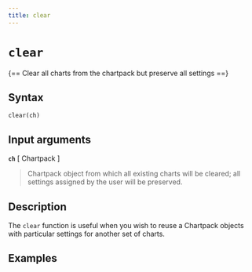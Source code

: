 ```yaml
---
title: clear
---
```


# `clear`

{== Clear all charts from the chartpack but preserve all settings ==}


## Syntax

    clear(ch)


## Input arguments

__`ch`__ [ Chartpack ]
>
> Chartpack object from which all existing charts will be cleared; all
> settings assigned by the user will be preserved.
>


## Description

The `clear` function is useful when you wish to reuse a Chartpack objects
with particular settings for another set of charts.


## Examples

